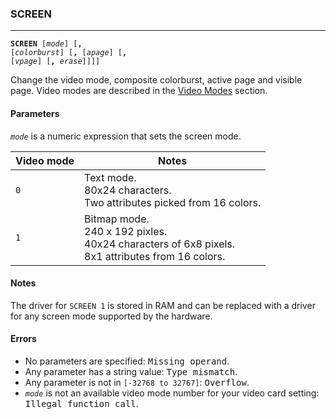 ### SCREEN
***
<code><b>SCREEN</b> [<var>mode</var>] [<b>,</b> [<var>colorburst</var>] [<b>,</b> [<var>apage</var>] [<b>,</b> [<var>vpage</var>] [<b>,</b> <var>erase</var>]]]]</code>

Change the video mode, composite colorburst, active page and visible page. Video modes are described in the <a href="#videomodes">Video Modes</a> section.

#### Parameters
<code><var>mode</var></code> is a numeric expression that sets the screen mode.

Video mode | Notes
--- | ---
`0` | Text mode.</br>80x24 characters.</br>Two attributes picked from 16 colors.
`1` | Bitmap mode.</br>240 x 192 pixles.</br>40x24 characters of 6x8 pixels.</br>8x1 attributes from 16 colors.

#### Notes
The driver for `SCREEN 1` is stored in RAM and can be replaced with a driver for any screen mode supported by the hardware. 

#### Errors
* No parameters are specified: <samp>Missing operand</samp>.
* Any parameter has a string value: <samp>Type mismatch</samp>.
* Any parameter is not in `[-32768 to 32767]`: <samp>Overflow</samp>.
* <code><var>mode</var></code> is not an available video mode number for your video card setting: <samp>Illegal function call</samp>.
